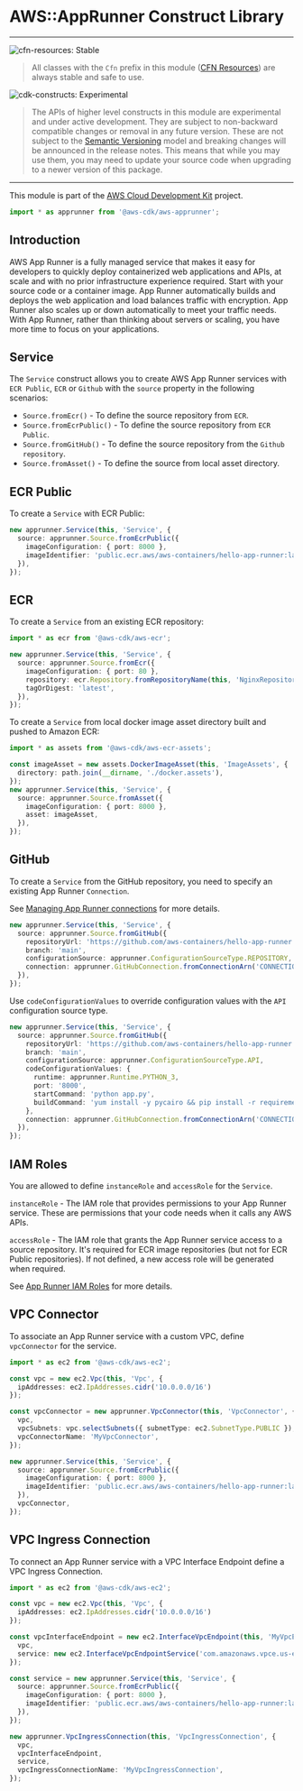# AWS::AppRunner Construct Library
<!--BEGIN STABILITY BANNER-->

---

![cfn-resources: Stable](https://img.shields.io/badge/cfn--resources-stable-success.svg?style=for-the-badge)

> All classes with the `Cfn` prefix in this module ([CFN Resources]) are always stable and safe to use.
>
> [CFN Resources]: https://docs.aws.amazon.com/cdk/latest/guide/constructs.html#constructs_lib

![cdk-constructs: Experimental](https://img.shields.io/badge/cdk--constructs-experimental-important.svg?style=for-the-badge)

> The APIs of higher level constructs in this module are experimental and under active development.
> They are subject to non-backward compatible changes or removal in any future version. These are
> not subject to the [Semantic Versioning](https://semver.org/) model and breaking changes will be
> announced in the release notes. This means that while you may use them, you may need to update
> your source code when upgrading to a newer version of this package.

---

<!--END STABILITY BANNER-->

This module is part of the [AWS Cloud Development Kit](https://github.com/aws/aws-cdk) project.

```ts nofixture
import * as apprunner from '@aws-cdk/aws-apprunner';
```

## Introduction

AWS App Runner is a fully managed service that makes it easy for developers to quickly deploy containerized web applications and APIs, at scale and with no prior infrastructure experience required. Start with your source code or a container image. App Runner automatically builds and deploys the web application and load balances traffic with encryption. App Runner also scales up or down automatically to meet your traffic needs. With App Runner, rather than thinking about servers or scaling, you have more time to focus on your applications.

## Service

The `Service` construct allows you to create AWS App Runner services with `ECR Public`, `ECR` or `Github` with the `source` property in the following scenarios:

- `Source.fromEcr()` - To define the source repository from `ECR`.
- `Source.fromEcrPublic()` - To define the source repository from `ECR Public`.
- `Source.fromGitHub()` - To define the source repository from the `Github repository`.
- `Source.fromAsset()` - To define the source from local asset directory. 


## ECR Public

To create a `Service` with ECR Public:

```ts
new apprunner.Service(this, 'Service', {
  source: apprunner.Source.fromEcrPublic({
    imageConfiguration: { port: 8000 },
    imageIdentifier: 'public.ecr.aws/aws-containers/hello-app-runner:latest',
  }),
});
```

## ECR

To create a `Service` from an existing ECR repository:

```ts
import * as ecr from '@aws-cdk/aws-ecr';

new apprunner.Service(this, 'Service', {
  source: apprunner.Source.fromEcr({
    imageConfiguration: { port: 80 },
    repository: ecr.Repository.fromRepositoryName(this, 'NginxRepository', 'nginx'),
    tagOrDigest: 'latest',
  }),
});
```

To create a `Service` from local docker image asset directory  built and pushed to Amazon ECR:

```ts
import * as assets from '@aws-cdk/aws-ecr-assets';

const imageAsset = new assets.DockerImageAsset(this, 'ImageAssets', {
  directory: path.join(__dirname, './docker.assets'),
});
new apprunner.Service(this, 'Service', {
  source: apprunner.Source.fromAsset({
    imageConfiguration: { port: 8000 },
    asset: imageAsset,
  }),
});
```

## GitHub

To create a `Service` from the GitHub repository, you need to specify an existing App Runner `Connection`.

See [Managing App Runner connections](https://docs.aws.amazon.com/apprunner/latest/dg/manage-connections.html) for more details.

```ts
new apprunner.Service(this, 'Service', {
  source: apprunner.Source.fromGitHub({
    repositoryUrl: 'https://github.com/aws-containers/hello-app-runner',
    branch: 'main',
    configurationSource: apprunner.ConfigurationSourceType.REPOSITORY,
    connection: apprunner.GitHubConnection.fromConnectionArn('CONNECTION_ARN'),
  }),
});
```

Use `codeConfigurationValues` to override configuration values with the `API` configuration source type.

```ts
new apprunner.Service(this, 'Service', {
  source: apprunner.Source.fromGitHub({
    repositoryUrl: 'https://github.com/aws-containers/hello-app-runner',
    branch: 'main',
    configurationSource: apprunner.ConfigurationSourceType.API,
    codeConfigurationValues: {
      runtime: apprunner.Runtime.PYTHON_3,
      port: '8000',
      startCommand: 'python app.py',
      buildCommand: 'yum install -y pycairo && pip install -r requirements.txt',
    },
    connection: apprunner.GitHubConnection.fromConnectionArn('CONNECTION_ARN'),
  }),
});
```

## IAM Roles

You are allowed to define `instanceRole` and `accessRole` for the `Service`.

`instanceRole` - The IAM role that provides permissions to your App Runner service. These are permissions that
your code needs when it calls any AWS APIs. 

`accessRole` - The IAM role that grants the App Runner service access to a source repository. It's required for
ECR image repositories (but not for ECR Public repositories). If not defined, a new access role will be generated
when required.

See [App Runner IAM Roles](https://docs.aws.amazon.com/apprunner/latest/dg/security_iam_service-with-iam.html#security_iam_service-with-iam-roles) for more details.

## VPC Connector

To associate an App Runner service with a custom VPC, define `vpcConnector` for the service.

```ts
import * as ec2 from '@aws-cdk/aws-ec2';

const vpc = new ec2.Vpc(this, 'Vpc', {
  ipAddresses: ec2.IpAddresses.cidr('10.0.0.0/16')
});

const vpcConnector = new apprunner.VpcConnector(this, 'VpcConnector', {
  vpc,
  vpcSubnets: vpc.selectSubnets({ subnetType: ec2.SubnetType.PUBLIC }),
  vpcConnectorName: 'MyVpcConnector',
});

new apprunner.Service(this, 'Service', {
  source: apprunner.Source.fromEcrPublic({
    imageConfiguration: { port: 8000 },
    imageIdentifier: 'public.ecr.aws/aws-containers/hello-app-runner:latest',
  }),
  vpcConnector,
});
```

## VPC Ingress Connection

To connect an App Runner service with a VPC Interface Endpoint define a VPC Ingress Connection.

```ts
import * as ec2 from '@aws-cdk/aws-ec2';

const vpc = new ec2.Vpc(this, 'Vpc', {
  ipAddresses: ec2.IpAddresses.cidr('10.0.0.0/16')
});

const vpcInterfaceEndpoint = new ec2.InterfaceVpcEndpoint(this, 'MyVpcEndpoint', {
  vpc,
  service: new ec2.InterfaceVpcEndpointService('com.amazonaws.vpce.us-east-1.vpce-svc-uuddlrlrbastrtsvc', 443),
});

const service = new apprunner.Service(this, 'Service', {
  source: apprunner.Source.fromEcrPublic({
    imageConfiguration: { port: 8000 },
    imageIdentifier: 'public.ecr.aws/aws-containers/hello-app-runner:latest',
  }),
});

new apprunner.VpcIngressConnection(this, 'VpcIngressConnection', {
  vpc,
  vpcInterfaceEndpoint,
  service,
  vpcIngressConnectionName: 'MyVpcIngressConnection',
});
```
